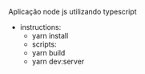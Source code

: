 Aplicação node js utilizando typescript

+ instructions:
  - yarn install
  + scripts:
  - yarn build
  - yarn dev:server
